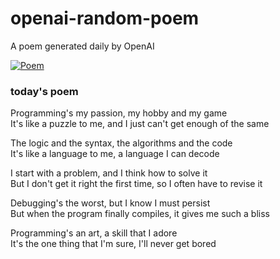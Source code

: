 
# openai-random-poem
 A poem generated daily by OpenAI

[![Poem](https://github.com/fbiego/openai-random-poem/actions/workflows/main.yml/badge.svg)](https://github.com/fbiego/openai-random-poem/actions/workflows/main.yml)

### today's poem  
  
Programming's my passion, my hobby and my game  
It's like a puzzle to me, and I just can't get enough of the same  
  
The logic and the syntax, the algorithms and the code  
It's like a language to me, a language I can decode  
  
I start with a problem, and I think how to solve it  
But I don't get it right the first time, so I often have to revise it  
  
Debugging's the worst, but I know I must persist  
But when the program finally compiles, it gives me such a bliss  
  
Programming's an art, a skill that I adore  
It's the one thing that I'm sure, I'll never get bored